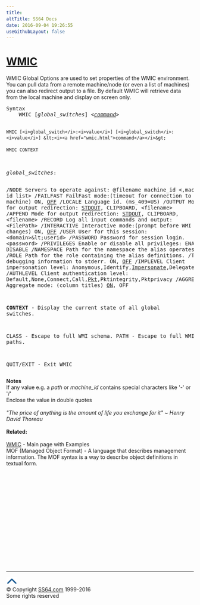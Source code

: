 ```yaml
---
title:
altTitle: SS64 Docs
date: 2016-09-04 19:26:55
useGithubLayout: false
---
```

<!-- #BeginLibraryItem "/Library/head_nt.lbi" --><!-- #EndLibraryItem --><h1><a href="wmic.html">WMIC</a></h1>
<p> WMIC Global Options are used to set  properties
of the WMIC environment. You can pull data from a remote machine/node (or even
  a list of machines) you can also  redirect output to a file. By default WMIC
  will retrieve data from the local machine and display on screen only.</p>
<pre>Syntax
    WMIC [<i>global_switches</i>] &lt;<i><a href="wmic.html">command</a></i>&gt;

    WMIC [<i>global_switch</i>:<i>value</i>] [<i>global_switch</i>:<i>value</i>] &lt;<i><a href="wmic.html">command</a></i>&gt;

    WMIC CONTEXT
<i>
global_switches</i>:

 /NODE         Servers to operate against:
                  @filename
                  machine_id &lt;,machine id list&gt;
 /FAILFAST     FailFast mode:(timeout for connection to remote machine)
                  ON, <u>OFF</u>
 /LOCALE       Language id.
                  (ms_409=US)
 /OUTPUT       Mode for output redirection:
                  <u>STDOUT</u>, CLIPBOARD, &lt;filename&gt;
 /APPEND       Mode for output redirection:
                  <u>STDOUT</u>, CLIPBOARD, &lt;filename&gt;
 /RECORD       Log all input commands and output:
                  &lt;FilePath&gt;
 /INTERACTIVE  Interactive mode:(prompt before WMI schema changes)
                  ON, <u>OFF</u>
 /USER         User for this session:
                  &lt;domain&gt;\&lt;userid&gt;
 /PASSWORD     Password for session login.
                  &lt;password&gt;
 /PRIVILEGES   Enable or disable all privileges:
                  ENABLE, DISABLE
 /NAMESPACE    Path for the namespace the alias operates against.
 /ROLE         Path for the role containing the alias definitions.
 /TRACE        Output debugging information to stderr.
                  ON, <u>OFF</u>
 /IMPLEVEL     Client impersonation level:
                  Anonymous,Identify,<u>Impersonate</u>,Delegate
 /AUTHLEVEL    Client authentication level:
                  Default,None,Connect,Call,<u>Pkt</u>,Pktintegrity,Pktprivacy
 /AGGREGATE    Aggregate mode: (column titles)
                  <u>ON</u>, OFF

 <b>CONTEXT</b>   - Display the current state of all global switches.

 CLASS     - Escape to full WMI schema.
 PATH      - Escape to full WMI object paths.

 QUIT/EXIT - Exit WMIC</pre>
<p>  <b>Notes<br>
</b>  If any value
e.g. a <i>path</i> or <i>machine_id</i> contains special characters like '-' or
'/' <br>
Enclose
  the  value in double
quotes<br>
  <br>
  <i class="quote">"The price of anything is the amount of life you exchange for
  it" ~ Henry David Thoreau</i><br>
  <br>
  <b>Related:</b><br>
  <br>
  <a href="wmic.html">WMIC</a> - Main page with Examples<br>
MOF (Managed Object Format) - A language that describes management
  information. The MOF syntax is a way to
describe object definitions in textual form.</p><!-- #BeginLibraryItem "/Library/foot_nt.lbi" --><p>
<!-- windows300 -->
<ins class="adsbygoogle" style="display:inline-block;width:300px;height:250px" data-ad-client="ca-pub-6140977852749469" data-ad-slot="7649547908"></ins>
<script>
(adsbygoogle = window.adsbygoogle || []).push({});
</script></p>
<hr>
<div id="bl" class="footer"><a href="wmicglobal.html#"><img src="../images/top.png" width="30" height="22" alt="Back to the Top"></a></div>
<div id="br" class="footer, tagline">© Copyright <a href="http://ss64.com/">SS64.com</a> 1999-2016<br>
Some rights reserved</div><!-- #EndLibraryItem -->

